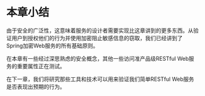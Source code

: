 # 本章小结

由于安全的广泛性，这意味着服务的设计者需要实现比这章讲到的更多东西。从验证用户到授权他们的行为并使用加密阻止敏感信息的窃取，我们已经讲到了Spring加密Web服务的所有基础原则。

在本章有一些经过深思熟虑的安全概念，其他一些访问准产品级RESTful Web服务的重要属性正在测试。

在下一章，我们将研究那些工具和技术可以用来验证我们简单RESTful Web服务是否表现出预期的行为。